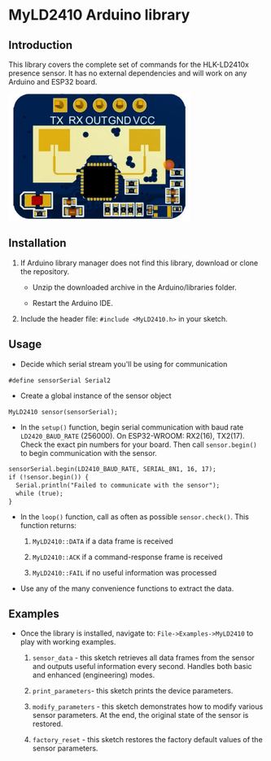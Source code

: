 # MyLD2410 Arduino library
## Introduction

This library covers the complete set of commands for the HLK-LD2410x presence sensor. It has no external dependencies and will work on any Arduino and ESP32 board.

![LD2410C](images/ld2410c.jpg)

## Installation

1. If Arduino library manager does not find this library, download or clone the repository.

    - Unzip the downloaded archive in the Arduino/libraries folder. 

    - Restart the Arduino IDE.

1. Include the header file: `#include <MyLD2410.h>` in your sketch.

## Usage
* Decide which serial stream you'll be using for communication

`#define sensorSerial Serial2`

* Create a global instance of the sensor object

`MyLD2410 sensor(sensorSerial);`

* In the `setup()` function, begin serial communication with baud rate `LD2420_BAUD_RATE` (256000). On ESP32-WROOM: RX2(16), TX2(17). Check the exact pin numbers for your board. Then call `sensor.begin()` to begin communication with the sensor.

```
sensorSerial.begin(LD2410_BAUD_RATE, SERIAL_8N1, 16, 17);
if (!sensor.begin()) {
  Serial.println("Failed to communicate with the sensor");
  while (true);
}
```

* In the `loop()` function, call as often as possible `sensor.check()`. This function returns:
    
    1. `MyLD2410::DATA` if a data frame is received
    
    1. `MyLD2410::ACK` if a command-response frame is received
    
    1. `MyLD2410::FAIL` if no useful information was processed

* Use any of the many convenience functions to extract the data.

## Examples
* Once the library is installed, navigate to: `File->Examples->MyLD2410` to play with working examples.
    
    1. `sensor_data` - this sketch retrieves all data frames from the sensor and outputs useful information every second. Handles both basic and enhanced (engineering) modes.
    
    1. `print_parameters`- this sketch prints the device parameters.

    1. `modify_parameters` - this sketch demonstrates how to modify various sensor parameters. At the end, the original state of the sensor is restored.

    1. `factory_reset` - this sketch restores the factory default values of the sensor parameters.
